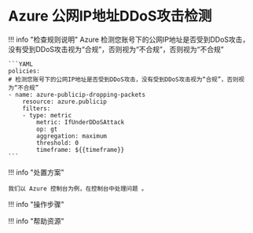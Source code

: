 # Azure 公网IP地址DDoS攻击检测

!!! info "检查规则说明"
    Azure  检测您账号下的公网IP地址是否受到DDoS攻击，没有受到DDoS攻击视为“合规”，否则视为“不合规”，否则视为“不合规”
    
    ```YAML
    policies:
    # 检测您账号下的公网IP地址是否受到DDoS攻击，没有受到DDoS攻击视为“合规”，否则视为“不合规”
    - name: azure-publicip-dropping-packets
        resource: azure.publicip
        filters:
        - type: metric
            metric: IfUnderDDoSAttack
            op: gt
            aggregation: maximum
            threshold: 0
            timeframe: ${{timeframe}}
    ```

    
!!! info "处置方案"
    
    我们以 Azure 控制台为例，在控制台中处理问题 。



!!! info "操作步骤"





!!! info "帮助资源"
    